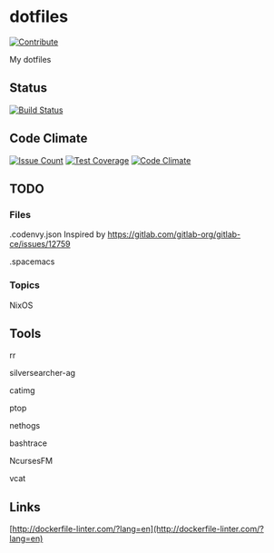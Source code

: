 # dotfiles

[![Contribute](http://beta.codenvy.com/factory/resources/codenvy-contribute.svg)](http://beta.codenvy.com/f?url=https://github.com/iladin/dotfiles)

My dotfiles

## Status

[![Build Status](https://travis-ci.org/iladin/dotfiles.png)](https://travis-ci.org/iladin/dotfiles)

## Code Climate

[![Issue Count](https://codeclimate.com/github/iladin/dotfiles/badges/issue_count.svg)](https://codeclimate.com/github/iladin/dotfiles)
[![Test Coverage](https://codeclimate.com/github/iladin/dotfiles/badges/coverage.svg)](https://codeclimate.com/github/iladin/dotfiles/coverage)
[![Code Climate](https://codeclimate.com/github/iladin/dotfiles/badges/gpa.svg)](https://codeclimate.com/github/iladin/dotfiles)

## TODO

### Files

.codenvy.json  Inspired by <https://gitlab.com/gitlab-org/gitlab-ce/issues/12759>

.spacemacs

### Topics

NixOS

## Tools

rr

silversearcher-ag

catimg

ptop

nethogs

bashtrace

NcursesFM

vcat

## Links

[http://dockerfile-linter.com/?lang=en](http://dockerfile-linter.com/?lang=en)
